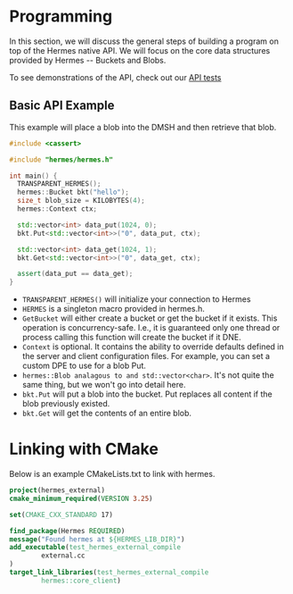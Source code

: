 # Programming

In this section, we will discuss the general steps of building a program
on top of the Hermes native API. We will focus on the core data structures
provided by Hermes -- Buckets and Blobs.

To see demonstrations of the API, check out our [API tests](https://github.com/HDFGroup/hermes/blob/master/test/unit/hermes/test_bucket.cc)

## Basic API Example

This example will place a blob into the DMSH and then retrieve that blob.

```cpp
#include <cassert>

#include "hermes/hermes.h"

int main() {
  TRANSPARENT_HERMES();
  hermes::Bucket bkt("hello");
  size_t blob_size = KILOBYTES(4);
  hermes::Context ctx;

  std::vector<int> data_put(1024, 0);
  bkt.Put<std::vector<int>>("0", data_put, ctx);

  std::vector<int> data_get(1024, 1);
  bkt.Get<std::vector<int>>("0", data_get, ctx);

  assert(data_put == data_get);
}
```

- ``TRANSPARENT_HERMES()`` will initialize your connection to Hermes
- ``HERMES`` is a singleton macro provided in hermes.h.
- ``GetBucket`` will either create a bucket or get the bucket if it exists.
  This operation is concurrency-safe. I.e., it is guaranteed only one
  thread or process calling this function will create the bucket if it
  DNE.
- ``Context`` is optional. It contains the ability to override
  defaults defined in the server and client configuration files. For
  example, you can set a custom DPE to use for a blob Put.
- `hermes::Blob analagous to and std::vector<char>`. It's not quite the
  same thing, but we won't go into detail here.
- ``bkt.Put`` will put a blob into the bucket. Put replaces all content
  if the blob previously existed.
- ``bkt.Get`` will get the contents of an entire blob.

# Linking with CMake

Below is an example CMakeLists.txt to link with hermes.

```cmake
project(hermes_external)
cmake_minimum_required(VERSION 3.25)

set(CMAKE_CXX_STANDARD 17)

find_package(Hermes REQUIRED)
message("Found hermes at ${HERMES_LIB_DIR}")
add_executable(test_hermes_external_compile
        external.cc
)
target_link_libraries(test_hermes_external_compile
        hermes::core_client)
```